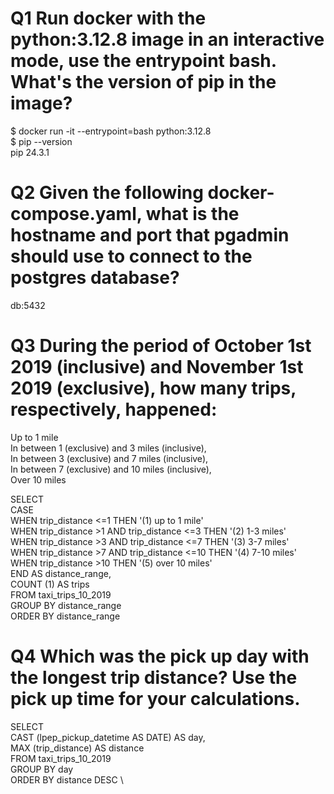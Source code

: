 # Q1 Run docker with the python:3.12.8 image in an interactive mode, use the entrypoint bash. What's the version of pip in the image?

$ docker run -it --entrypoint=bash python:3.12.8 \
$ pip --version \
pip 24.3.1 


# Q2 Given the following docker-compose.yaml, what is the hostname and port that pgadmin should use to connect to the postgres database?

db:5432


# Q3 During the period of October 1st 2019 (inclusive) and November 1st 2019 (exclusive), how many trips, respectively, happened:
Up to 1 mile \
In between 1 (exclusive) and 3 miles (inclusive), \
In between 3 (exclusive) and 7 miles (inclusive), \
In between 7 (exclusive) and 10 miles (inclusive), \
Over 10 miles 

SELECT \
	CASE \
		WHEN trip_distance <=1 THEN '(1) up to 1 mile' \
		WHEN trip_distance >1 AND trip_distance <=3 THEN '(2) 1-3 miles' \
		WHEN trip_distance >3 AND trip_distance <=7 THEN '(3) 3-7 miles' \
		WHEN trip_distance >7 AND trip_distance <=10 THEN '(4) 7-10 miles' \
		WHEN trip_distance >10 THEN '(5) over 10 miles' \
	END AS distance_range, \
	COUNT (1) AS trips \
FROM taxi_trips_10_2019 \
GROUP BY distance_range \
ORDER BY distance_range


# Q4 Which was the pick up day with the longest trip distance? Use the pick up time for your calculations.

SELECT \
	CAST (lpep_pickup_datetime AS DATE) AS day, \
	MAX (trip_distance) AS distance \
FROM taxi_trips_10_2019 \
GROUP BY day \
ORDER BY distance DESC \
